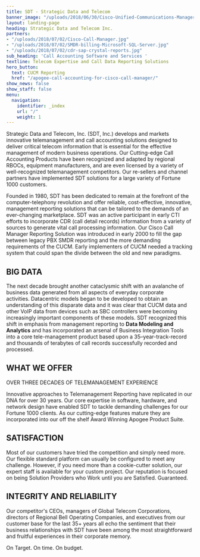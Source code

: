 ```yaml
---
title: SDT - Strategic Data and Telecom
banner_image: "/uploads/2018/06/30/Cisco-Unified-Communications-Manager-data-record-reporting-1.jpg"
layout: landing-page
heading: Strategic Data and Telecom Inc.
partners:
- "/uploads/2018/07/02/Cisco-Call-Manager.jpg"
- "/uploads/2018/07/02/SMDR-billing-Microsoft-SQL-Server.jpg"
- "/uploads/2018/07/02/cdr-sap-crystal-reports.jpg"
sub_heading: 'Call Accounting Software and Services '
textline: Telecom Expertise and Call Data Reporting Solutions
hero_button:
  text: CUCM Reporting
  href: "/apogee-call-accounting-for-cisco-call-manager/"
show_news: false
show_staff: false
menu:
  navigation:
    identifier: _index
    url: "/"
    weight: 1
---
```

Strategic Data and Telecom, Inc. (SDT, Inc.) develops and markets innovative telemanagement and call accounting solutions designed to deliver critical telecom information that is essential for the effective management of modern business operations. Our Cutting-edge Call Accounting Products have been recognized and adapted by regional RBOCs, equipment manufacturers, and are even licensed by a variety of well-recognized telemanagement competitors.  Our re-sellers and channel partners have implemented SDT solutions for a large variety of Fortune 1000 customers.

Founded in 1980, SDT has been dedicated to remain at the forefront of the computer-telephony revolution and offer reliable, cost-effective, innovative, management reporting solutions that can be tailored to the demands of an ever-changing marketplace. SDT was an active participant in early CTI efforts to incorporate CDR (call detail records) information from a variety of sources to generate vital call processing information. Our Cisco Call Manager Reporting Solution  was introduced in early 2000 to fill the gap between legacy PBX SMDR reporting and the more demanding requirements of the CUCM. Early implementers of CUCM needed a tracking system that could span the divide between the old and new paradigms.

## **BIG DATA**

The next decade brought another cataclysmic shift with an avalanche of business data generated from all aspects of everyday corporate activities. Datacentric models began to be developed to obtain an understanding of this disparate data and it was clear that CUCM data and other VoIP data from devices such as SBC controllers were becoming increasingly important components of these models. SDT recognized this shift in emphasis from management reporting to **Data Modeling and Analytics** and has incorporated an arsenal of Business Integration Tools into a core tele-management product based upon a 35–year-track-record and thousands of terabytes of call records successfully recorded and processed.

## WHAT WE OFFER

OVER THREE DECADES OF TELEMANAGEMENT EXPERIENCE

Innovative approaches to Telemanagement Reporting have replicated in our DNA for over 30 years. Our core expertise in software, hardware, and network design have enabled SDT to tackle demanding challenges for our Fortune 1000 clients. As our cutting-edge features mature they are incorporated into our off the shelf Award Winning Apogee Product Suite.

## SATISFACTION

Most of our customers have tried the competition and simply need more. Our flexible standard platform can usually be configured to meet any challenge. However, if you need more than a cookie-cutter solution, our expert staff is available for your custom project.  Our reputation is focused on being Solution Providers who Work until you are Satisfied.  Guaranteed.

## INTEGRITY AND RELIABILITY

Our competitor's CEOs, managers of Global Telecom Corporations, directors of Regional Bell Operating Companies, and executives from our customer base for the last 35+ years all echo the sentiment that their business relationships with SDT have been among the most straightforward and fruitful experiences in their corporate memory.

On Target. On time. On budget.
